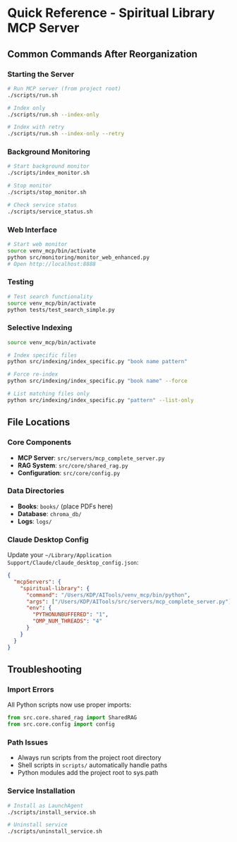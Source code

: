 # Quick Reference - Spiritual Library MCP Server

## Common Commands After Reorganization

### Starting the Server
```bash
# Run MCP server (from project root)
./scripts/run.sh

# Index only
./scripts/run.sh --index-only

# Index with retry
./scripts/run.sh --index-only --retry
```

### Background Monitoring
```bash
# Start background monitor
./scripts/index_monitor.sh

# Stop monitor
./scripts/stop_monitor.sh

# Check service status
./scripts/service_status.sh
```

### Web Interface
```bash
# Start web monitor
source venv_mcp/bin/activate
python src/monitoring/monitor_web_enhanced.py
# Open http://localhost:8888
```

### Testing
```bash
# Test search functionality
source venv_mcp/bin/activate
python tests/test_search_simple.py
```

### Selective Indexing
```bash
source venv_mcp/bin/activate

# Index specific files
python src/indexing/index_specific.py "book name pattern"

# Force re-index
python src/indexing/index_specific.py "book name" --force

# List matching files only
python src/indexing/index_specific.py "pattern" --list-only
```

## File Locations

### Core Components
- **MCP Server**: `src/servers/mcp_complete_server.py`
- **RAG System**: `src/core/shared_rag.py`
- **Configuration**: `src/core/config.py`

### Data Directories
- **Books**: `books/` (place PDFs here)
- **Database**: `chroma_db/`
- **Logs**: `logs/`

### Claude Desktop Config
Update your `~/Library/Application Support/Claude/claude_desktop_config.json`:
```json
{
  "mcpServers": {
    "spiritual-library": {
      "command": "/Users/KDP/AITools/venv_mcp/bin/python",
      "args": ["/Users/KDP/AITools/src/servers/mcp_complete_server.py"],
      "env": {
        "PYTHONUNBUFFERED": "1",
        "OMP_NUM_THREADS": "4"
      }
    }
  }
}
```

## Troubleshooting

### Import Errors
All Python scripts now use proper imports:
```python
from src.core.shared_rag import SharedRAG
from src.core.config import config
```

### Path Issues
- Always run scripts from the project root directory
- Shell scripts in `scripts/` automatically handle paths
- Python modules add the project root to sys.path

### Service Installation
```bash
# Install as LaunchAgent
./scripts/install_service.sh

# Uninstall service
./scripts/uninstall_service.sh
```